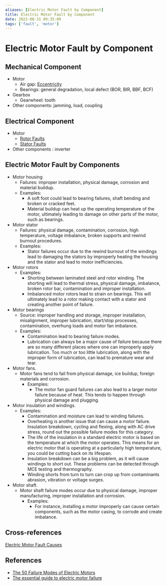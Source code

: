 ```yaml
---
aliases: [Electric Motor Fault by Component]
title: Electric Motor Fault by Component
date: 2022-08-31 09:35:09
tags: ['fault', 'motor']
---
```


# Electric Motor Fault by Component

## Mechanical Component

- Motor
  - Air gap: [Eccentricity](eccentricity.md)
  - Bearings: general degradation, local defect (BOR, BIR, BBF, BCF)
- Gearbox
  - Gearwheel: tooth
- Other components: jamming, load, coupling

## Electrical Component

- Motor
  - [Rotor Faults](rotor-fault.md)
  - [Stator Faults](stator-fault.md)
- Other components : inverter

## Electric Motor Fault by Components

- Motor housing
  - Failures: improper installation, physical damage, corrosion and material buildup.
  - Examples:
    - A soft foot could lead to bearing failures, shaft bending and broken or cracked feet.
    - Material buildup can heat up the operating temperature of the motor, ultimately leading to damage on other parts of the motor, such as bearings.
- Motor stator
  - Failures: physical damage, contamination, corrosion, high temperature, voltage imbalance, broken supports and rewind burnout procedures.
  - Examples:
    - Stator failures occur due to the rewind burnout of the windings lead to damaging the stators by improperly heating the housing and the stator and lead to motor inefficiencies.
- Motor rotors
  - Examples:
    - Shorting between laminated steel and rotor winding. The shorting will lead to thermal stress, physical damage, imbalance, broken rotor bar, contamination and improper installation.
    - Imbalanced motor rotors lead to strain on bearings. This will ultimately lead to a rotor making contact with a stator and creating another point of failure.
- Motor bearings
  - Source: improper handling and storage, improper installation, misalignment, improper lubrication, start/stop processes, contamination, overhung loads and motor fan imbalance.
  - Examples:
    - Contamination lead to bearing failure modes.
    - Lubrication can always be a major cause of failure because there are so many different places where one can improperly apply lubrication. Too much or too little lubrication, along with the improper form of lubrication, can lead to premature wear and tear.
- Motor fans.
  - Motor fans tend to fail from physical damage, ice buildup, foreign materials and corrosion.
    - Examples:
      - The motor fan guard failures can also lead to a larger motor failure because of heat. This tends to happen through physical damage and plugging.
- Motor insulation and windings.
  - Examples:
    - Contamination and moisture can lead to winding failures.
    - Overheating is another issue that can cause a motor failure. Insulation breakdown, cycling and flexing, along with AC drive stress, round out the possible failure modes for this category.
    - The life of the insulation in a standard electric motor is based on the temperature at which the motor operates. This means for an electric motor that is operating at a particularly high temperature, you could be cutting back on its lifespan.
    - Insulation breakdown can be a big problem, as it will cause windings to short out. These problems can be detected through MCE testing and thermography.
    - Winding shorts from turn to turn can crop up from contaminants abrasion, vibration or voltage surges.
- Motor shaft.
  - Motor shaft failure modes occur due to physical damage, improper manufacturing, improper installation and corrosion.
    - Examples:
      - For instance, installing a motor improperly can cause certain components, such as the motor casing, to corrode and create imbalance.

## Cross-references

[Electric Motor Fault Causes](../motor-fault/electric-motor-fault-cause.md)

## References

- [The 50 Failure Modes of Electric Motors](https://www.uesystems.com/the-50-failure-modes-of-electric-motors/)
- [The essential guide to electric motor failure](https://www.dukeelectric.com/electric-motor-failure/)
